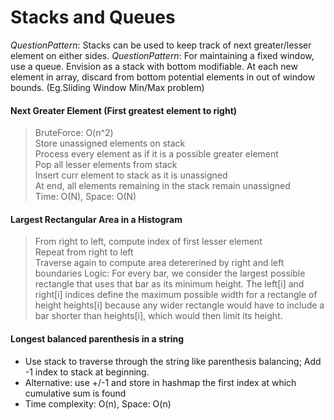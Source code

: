 # Stacks and Queues
*QuestionPattern*: Stacks can be used to keep track of next greater/lesser element on either sides.
*QuestionPattern*: For maintaining a fixed window, use a queue. Envision as a stack with bottom modifiable. At each new element in array, discard from bottom potential elements in out of window bounds. (Eg.Sliding Window Min/Max problem)

#### Next Greater Element (First greatest element to right)  
> BruteForce: O(n^2)  
> Store unassigned elements on stack  
> Process every element as if it is a possible greater element  
> Pop all lesser elements from stack  
> Insert curr element to stack as it is unassigned  
> At end, all elements remaining in the stack remain unassigned  
> Time: O(N), Space: O(N)  

#### Largest Rectangular Area in a Histogram
> From right to left, compute index of first lesser element  
> Repeat from right to left  
> Traverse again to compute area detererined by right and left boundaries
> Logic: For every bar, we consider the largest possible rectangle that uses that bar as its minimum height. The left[i] and right[i] indices define the maximum possible width for a rectangle of height heights[i] because any wider rectangle would have to include a bar shorter than heights[i], which would then limit its height.

#### Longest balanced parenthesis in a string
* Use stack to traverse through the string like parenthesis balancing; Add -1 index to stack at beginning.
* Alternative: use +/-1 and store in hashmap the first index at which cumulative sum is found
* Time complexity: O(n), Space: O(n)
